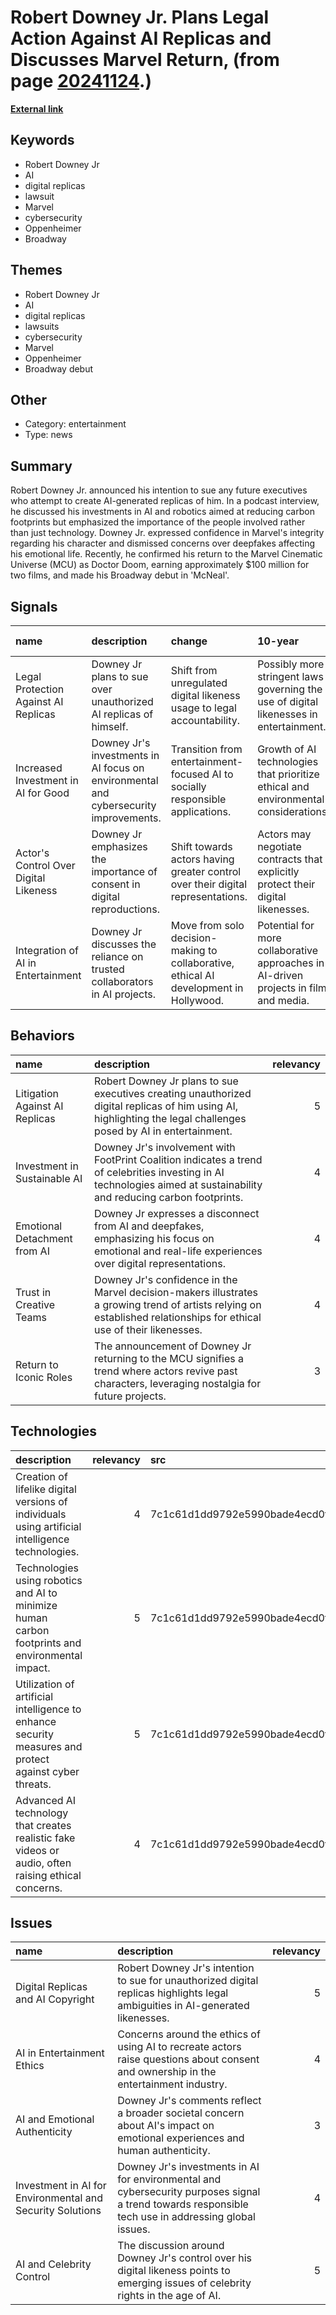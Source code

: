 # __Robert Downey Jr. Plans Legal Action Against AI Replicas and Discusses Marvel Return__, (from page [20241124](https://kghosh.substack.com/p/20241124).)

__[External link](https://www.theguardian.com/film/2024/oct/29/robert-downey-jr-i-will-sue-all-future-executives-who-make-ai-replicas-of-me)__



## Keywords

* Robert Downey Jr
* AI
* digital replicas
* lawsuit
* Marvel
* cybersecurity
* Oppenheimer
* Broadway

## Themes

* Robert Downey Jr
* AI
* digital replicas
* lawsuits
* cybersecurity
* Marvel
* Oppenheimer
* Broadway debut

## Other

* Category: entertainment
* Type: news

## Summary

Robert Downey Jr. announced his intention to sue any future executives who attempt to create AI-generated replicas of him. In a podcast interview, he discussed his investments in AI and robotics aimed at reducing carbon footprints but emphasized the importance of the people involved rather than just technology. Downey Jr. expressed confidence in Marvel's integrity regarding his character and dismissed concerns over deepfakes affecting his emotional life. Recently, he confirmed his return to the Marvel Cinematic Universe (MCU) as Doctor Doom, earning approximately $100 million for two films, and made his Broadway debut in 'McNeal'.

## Signals

| name                                  | description                                                                          | change                                                                                | 10-year                                                                                | driving-force                                                          |   relevancy |
|:--------------------------------------|:-------------------------------------------------------------------------------------|:--------------------------------------------------------------------------------------|:---------------------------------------------------------------------------------------|:-----------------------------------------------------------------------|------------:|
| Legal Protection Against AI Replicas  | Downey Jr plans to sue over unauthorized AI replicas of himself.                     | Shift from unregulated digital likeness usage to legal accountability.                | Possibly more stringent laws governing the use of digital likenesses in entertainment. | Growing concerns over personal rights and identity in the digital age. |           4 |
| Increased Investment in AI for Good   | Downey Jr's investments in AI focus on environmental and cybersecurity improvements. | Transition from entertainment-focused AI to socially responsible applications.        | Growth of AI technologies that prioritize ethical and environmental considerations.    | Rising awareness of climate change and cybersecurity threats.          |           5 |
| Actor's Control Over Digital Likeness | Downey Jr emphasizes the importance of consent in digital reproductions.             | Shift towards actors having greater control over their digital representations.       | Actors may negotiate contracts that explicitly protect their digital likenesses.       | The need for ethical standards in the use of AI in media.              |           4 |
| Integration of AI in Entertainment    | Downey Jr discusses the reliance on trusted collaborators in AI projects.            | Move from solo decision-making to collaborative, ethical AI development in Hollywood. | Potential for more collaborative approaches in AI-driven projects in film and media.   | Desire for trust and accountability in creative industries.            |           3 |

## Behaviors

| name                           | description                                                                                                                                                            |   relevancy |
|:-------------------------------|:-----------------------------------------------------------------------------------------------------------------------------------------------------------------------|------------:|
| Litigation Against AI Replicas | Robert Downey Jr plans to sue executives creating unauthorized digital replicas of him using AI, highlighting the legal challenges posed by AI in entertainment.       |           5 |
| Investment in Sustainable AI   | Downey Jr's involvement with FootPrint Coalition indicates a trend of celebrities investing in AI technologies aimed at sustainability and reducing carbon footprints. |           4 |
| Emotional Detachment from AI   | Downey Jr expresses a disconnect from AI and deepfakes, emphasizing his focus on emotional and real-life experiences over digital representations.                     |           4 |
| Trust in Creative Teams        | Downey Jr's confidence in the Marvel decision-makers illustrates a growing trend of artists relying on established relationships for ethical use of their likenesses.  |           4 |
| Return to Iconic Roles         | The announcement of Downey Jr returning to the MCU signifies a trend where actors revive past characters, leveraging nostalgia for future projects.                    |           3 |

## Technologies

| description                                                                                            |   relevancy | src                              |
|:-------------------------------------------------------------------------------------------------------|------------:|:---------------------------------|
| Creation of lifelike digital versions of individuals using artificial intelligence technologies.       |           4 | 7c1c61d1dd9792e5990bade4ecd0f6e8 |
| Technologies using robotics and AI to minimize human carbon footprints and environmental impact.       |           5 | 7c1c61d1dd9792e5990bade4ecd0f6e8 |
| Utilization of artificial intelligence to enhance security measures and protect against cyber threats. |           5 | 7c1c61d1dd9792e5990bade4ecd0f6e8 |
| Advanced AI technology that creates realistic fake videos or audio, often raising ethical concerns.    |           4 | 7c1c61d1dd9792e5990bade4ecd0f6e8 |

## Issues

| name                                                      | description                                                                                                                                         |   relevancy |
|:----------------------------------------------------------|:----------------------------------------------------------------------------------------------------------------------------------------------------|------------:|
| Digital Replicas and AI Copyright                         | Robert Downey Jr's intention to sue for unauthorized digital replicas highlights legal ambiguities in AI-generated likenesses.                      |           5 |
| AI in Entertainment Ethics                                | Concerns around the ethics of using AI to recreate actors raise questions about consent and ownership in the entertainment industry.                |           4 |
| AI and Emotional Authenticity                             | Downey Jr's comments reflect a broader societal concern about AI's impact on emotional experiences and human authenticity.                          |           3 |
| Investment in AI for Environmental and Security Solutions | Downey Jr's investments in AI for environmental and cybersecurity purposes signal a trend towards responsible tech use in addressing global issues. |           4 |
| AI and Celebrity Control                                  | The discussion around Downey Jr's control over his digital likeness points to emerging issues of celebrity rights in the age of AI.                 |           5 |